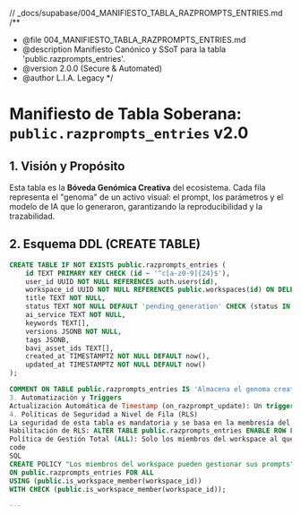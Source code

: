 // \_docs/supabase/004_MANIFIESTO_TABLA_RAZPROMPTS_ENTRIES.md
/\*\*

- @file 004_MANIFIESTO_TABLA_RAZPROMPTS_ENTRIES.md
- @description Manifiesto Canónico y SSoT para la tabla 'public.razprompts_entries'.
- @version 2.0.0 (Secure & Automated)
- @author L.I.A. Legacy
  \*/

# Manifiesto de Tabla Soberana: `public.razprompts_entries` v2.0

## 1. Visión y Propósito

Esta tabla es la **Bóveda Genómica Creativa** del ecosistema. Cada fila representa el "genoma" de un activo visual: el prompt, los parámetros y el modelo de IA que lo generaron, garantizando la reproducibilidad y la trazabilidad.

## 2. Esquema DDL (CREATE TABLE)

```sql
CREATE TABLE IF NOT EXISTS public.razprompts_entries (
    id TEXT PRIMARY KEY CHECK (id ~ '^c[a-z0-9]{24}$'),
    user_id UUID NOT NULL REFERENCES auth.users(id),
    workspace_id UUID NOT NULL REFERENCES public.workspaces(id) ON DELETE CASCADE,
    title TEXT NOT NULL,
    status TEXT NOT NULL DEFAULT 'pending_generation' CHECK (status IN ('pending_generation', 'generated', 'archived')),
    ai_service TEXT NOT NULL,
    keywords TEXT[],
    versions JSONB NOT NULL,
    tags JSONB,
    bavi_asset_ids TEXT[],
    created_at TIMESTAMPTZ NOT NULL DEFAULT now(),
    updated_at TIMESTAMPTZ NOT NULL DEFAULT now()
);

COMMENT ON TABLE public.razprompts_entries IS 'Almacena el genoma creativo (prompts, parámetros) de los activos visuales.';
3. Automatización y Triggers
Actualización Automática de Timestamp (on_razprompt_update): Un trigger en la tabla se dispara BEFORE UPDATE para invocar la función moddatetime('updated_at'), manteniendo el campo updated_at siempre actualizado.
4. Políticas de Seguridad a Nivel de Fila (RLS)
La seguridad de esta tabla es mandatoria y se basa en la membresía del workspace.
Habilitación de RLS: ALTER TABLE public.razprompts_entries ENABLE ROW LEVEL SECURITY;
Política de Gestión Total (ALL): Solo los miembros del workspace al que pertenece un prompt pueden verlo, crearlo, actualizarlo o eliminarlo.
code
SQL
CREATE POLICY "Los miembros del workspace pueden gestionar sus prompts"
ON public.razprompts_entries FOR ALL
USING (public.is_workspace_member(workspace_id))
WITH CHECK (public.is_workspace_member(workspace_id));

---


```

